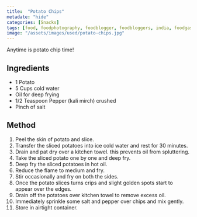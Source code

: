 ```yaml
---
title:  "Potato Chips"
metadate: "hide"
categories: [Snacks]
tags: [food, foodphotography, foodblogger, foodbloggers, india, foodgasm, indianfood, love, foodcoma, foodporn,indiancooking, indianrecipe, foodlovers, indianfood, indianfoodbloggers, foodiesofinstagram, foodlove, indian, indiancouple, eatlocal, eathealthy, eatwell, desifood, trending, tasty, taste, yummyinmytummy, foodie, instafood, instafoodie, foodstagram, instagood, passionatepaprika, foodblog, easy, indian, recipe, mothersrecipe, cooking, easycooking, easyrecipe, simple, simplefood ]
image: "/assets/images/used/potato-chips.jpg"
---
```


Anytime is potato chip time! 

## Ingredients

- 1 Potato
- 5 Cups cold water
- Oil for deep frying
- 1/2 Teaspoon Pepper (kali mirch) crushed
- Pinch of salt

## Method

1. Peel the skin of potato and slice.
2. Transfer the sliced potatoes into ice cold water and rest for 30 minutes.
3. Drain and pat dry over a kitchen towel. this prevents oil from spluttering.
4. Take the sliced potato one by one and deep fry.
5. Deep fry the sliced potatoes in hot oil.
6. Reduce the flame to medium and fry.
7. Stir occasionally and fry on both the sides.
8. Once the potato slices turns crips and slight golden spots start to appear over the edges.
9. Drain off the potatoes over kitchen towel to remove excess oil.
10. Immediately sprinkle some salt and pepper over chips and mix gently.
11. Store in airtight container.

